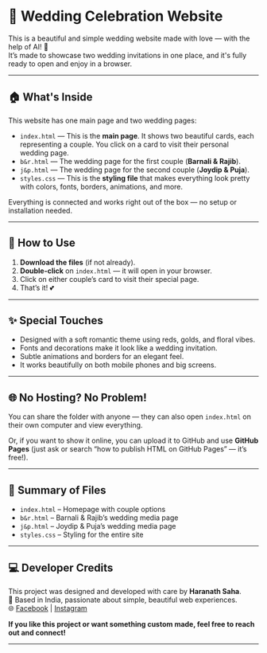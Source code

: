 # 💒 Wedding Celebration Website

This is a beautiful and simple wedding website made with love — with the help of AI! 🌸  
It’s made to showcase two wedding invitations in one place, and it's fully ready to open and enjoy in a browser.

---

## 🏠 What's Inside

This website has one main page and two wedding pages:

- `index.html` — This is the **main page**. It shows two beautiful cards, each representing a couple. You click on a card to visit their personal wedding page.
- `b&r.html` — The wedding page for the first couple (**Barnali & Rajib**).
- `j&p.html` — The wedding page for the second couple (**Joydip & Puja**).
- `styles.css` — This is the **styling file** that makes everything look pretty with colors, fonts, borders, animations, and more.

Everything is connected and works right out of the box — no setup or installation needed.

---

## 📸 How to Use

1. **Download the files** (if not already).
2. **Double-click** on `index.html` — it will open in your browser.
3. Click on either couple’s card to visit their special page.
4. That’s it! 💕


---

## ✨ Special Touches

- Designed with a soft romantic theme using reds, golds, and floral vibes.
- Fonts and decorations make it look like a wedding invitation.
- Subtle animations and borders for an elegant feel.
- It works beautifully on both mobile phones and big screens.

---

## 🌐 No Hosting? No Problem!

You can share the folder with anyone — they can also open `index.html` on their own computer and view everything.

Or, if you want to show it online, you can upload it to GitHub and use **GitHub Pages** (just ask or search “how to publish HTML on GitHub Pages” — it’s free!).

---

## 📁 Summary of Files

- `index.html` – Homepage with couple options
- `b&r.html` – Barnali & Rajib’s wedding media page
- `j&p.html` – Joydip & Puja’s wedding media page
- `styles.css` – Styling for the entire site

---

## 💻 Developer Credits

This project was designed and developed with care by **Haranath Saha**.  
📍 Based in India, passionate about simple, beautiful web experiences.  
🌐 [Facebook](https://www.facebook.com/aka.haranath) | [Instagram](https://www.instagram.com/haranath_saha)

**If you like this project or want something custom made, feel free to reach out and connect!**

---


